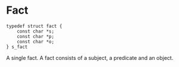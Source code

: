 # Fact

<a id="s_fact"></a>
```
typedef struct fact {
    const char *s;
    const char *p;
    const char *o;
} s_fact
```

A single fact. A fact consists of a subject, a predicate and an
object.
